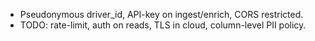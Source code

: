 - Pseudonymous driver_id, API-key on ingest/enrich, CORS restricted.
- TODO: rate-limit, auth on reads, TLS in cloud, column-level PII policy.
